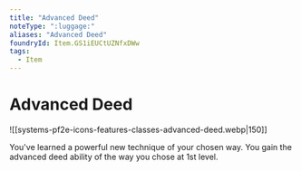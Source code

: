 ```yaml
---
title: "Advanced Deed"
noteType: ":luggage:"
aliases: "Advanced Deed"
foundryId: Item.GS1iEUCtUZNfxDWw
tags:
  - Item
---
```


# Advanced Deed
![[systems-pf2e-icons-features-classes-advanced-deed.webp|150]]

You've learned a powerful new technique of your chosen way. You gain the advanced deed ability of the way you chose at 1st level.
